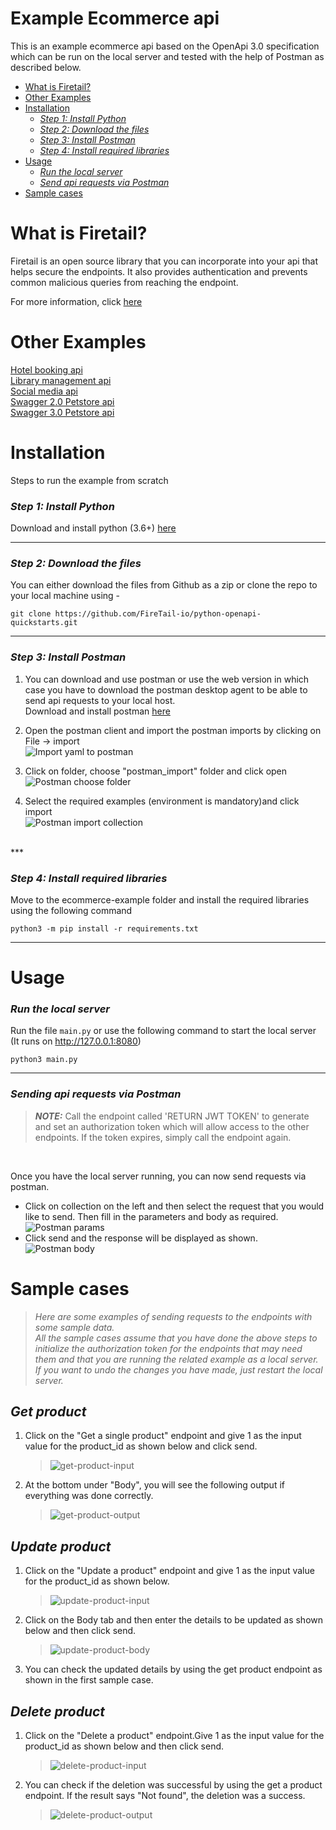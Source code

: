 # Example Ecommerce api

This is an example ecommerce api based on the OpenApi 3.0 specification which can be run on the local server and tested with the help of Postman as described below.

  - [What is Firetail?](#what-is-firetail)
  - [Other Examples](#other-examples)
  - [Installation](#installation)
    - [*Step 1: Install Python*](#step-1-install-python)
    - [*Step 2: Download the files*](#step-2-download-the-files)
    - [*Step 3: Install Postman*](#step-3-install-postman)
    - [*Step 4: Install required libraries*](#step-4-install-required-libraries)
  - [Usage](#usage)
    - [*Run the local server*](#run-the-local-server)
    - [*Send api requests via Postman*](#sending-api-requests-via-postman)
  - [Sample cases](#sample-cases)
  
What is Firetail? 
===
Firetail is an open source library that you can incorporate into your api that 
helps secure the endpoints. It also provides authentication and prevents common malicious queries from reaching the endpoint.

For more information, click [here](https://firetail.readthedocs.io/en/latest/)


Other Examples
===
[Hotel booking api](../hotel-booking-example/README.MD)<br>
[Library management api](../library-management-example/README.MD)<br>
[Social media api](../social-media-example/README.MD)<br>
[Swagger 2.0 Petstore api](../swagger-petstore-2.0-example/README.MD)<br>
[Swagger 3.0 Petstore api](../swagger-petstore-3.0-example/README.MD)

Installation
===
Steps to run the example from scratch

### *Step 1: Install Python*

Download and install python (3.6+) [here](https://www.python.org/downloads/)
***

### *Step 2: Download the files*

You can either download the files from Github as a zip or clone the repo to your local machine using -
```
git clone https://github.com/FireTail-io/python-openapi-quickstarts.git
```
***

### *Step 3: Install Postman*

1. You can download and use postman or use the web version in which case you have to download the postman desktop agent to be able to send api requests to your local host.<br>
Download and install postman [here](https://www.postman.com/downloads/)

2. Open the postman client and import the postman imports by clicking on File -> import<br>
![Import yaml to postman](/assets/images/postman-import.jpg)

3. Click on folder, choose "postman_import" folder and click open<br>
![Postman choose folder](/assets/images/postman-choose-folder.png)

4. Select the required examples (environment is mandatory)and click import<br>
![Postman import collection](/assets/images/postman-import-collections.png)
<br>
***


### *Step 4: Install required libraries*

Move to the ecommerce-example folder and install the required libraries using the following command
```
python3 -m pip install -r requirements.txt
```
***

Usage
===

### *Run the local server*

Run the file `main.py` or use the following command  to start the local server (It runs on http://127.0.0.1:8080)
```
python3 main.py
```
***

### *Sending api requests via Postman*

> **_NOTE:_** Call the endpoint called 'RETURN JWT TOKEN' to generate and set an authorization token which will allow access to the other endpoints. If the token expires, simply call the endpoint again.
<br>

Once you have the local server running, you can now send requests via postman. 
* Click on collection on the left and then select the request that you would like to send. Then fill in the parameters and body as required.
![Postman params](assets/images/postman-param.jpg)
* Click send and the response will be displayed as shown.
![Postman body](assets/images/postman-body.jpg)

Sample cases
===
>*Here are some examples of sending requests to the endpoints with some sample data.<br>All the sample cases assume that you have done the above steps to initialize the authorization token for the endpoints that may need them and that you are running the related example as a local server.<br>
If you want to undo the changes you have made, just restart the local server.*
## *Get product*
1. Click on the "Get a single product" endpoint and give 1 as the input value for the product_id as shown below and click send.
    >![get-product-input](../assets/images/ecommerce/samples/get-product-input.png)
2. At the bottom under "Body", you will see the following output if everything was done correctly.
    >![get-product-output](../assets/images/ecommerce/samples/get-product-output.png)

## *Update product*
1. Click on the "Update a product" endpoint and give 1 as the input value for the product_id as shown below.
    >![update-product-input](../assets/images/ecommerce/samples/update-product-input.png)
2. Click on the Body tab and then enter the details to be updated as shown below and then click send.
    >![update-product-body](../assets/images/ecommerce/samples/update-product-body.png)
3. You can check the updated details by using the get product endpoint as shown in the first sample case.

## *Delete product*
1. Click on the "Delete a product" endpoint.Give 1 as the input value for the product_id as shown below and then click send.
    >![delete-product-input](../assets/images/ecommerce/samples/delete-product-input.png)
2. You can check if the deletion was successful by using the get a product endpoint. If the result says "Not found", the deletion was a success.
    >![delete-product-output](../assets/images/ecommerce/samples/delete-product-output.png)